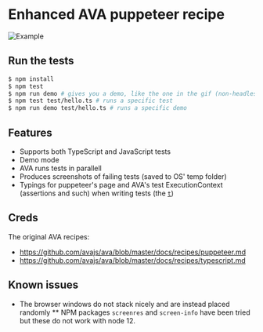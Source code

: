 # Enhanced AVA puppeteer recipe

![Example](example.gif)

## Run the tests
```bash
$ npm install
$ npm test
$ npm run demo # gives you a demo, like the one in the gif (non-headlesss and a bit of slowMo)
$ npm test test/hello.ts # runs a specific test
$ npm run demo test/hello.ts # runs a specific demo
```

## Features
* Supports both TypeScript and JavaScript tests
* Demo mode
* AVA runs tests in parallell
* Produces screenshots of failing tests (saved to OS' temp folder)
* Typings for puppeteer's page and AVA's test ExecutionContext (assertions and such) when writing tests (the [`t`](https://github.com/avajs/ava/blob/master/docs/02-execution-context.md))

## Creds
The original AVA recipes:
* https://github.com/avajs/ava/blob/master/docs/recipes/puppeteer.md
* https://github.com/avajs/ava/blob/master/docs/recipes/typescript.md

## Known issues
* The browser windows do not stack nicely and are instead placed randomly
** NPM packages `screenres` and `screen-info` have been tried but these do not work with node 12.
